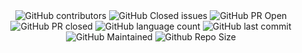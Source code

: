 <div align='center'>
  <img src="https://img.shields.io/github/contributors/TheNaiveSamosa/100-Days-ML?style=for-the-badge&color=blue" alt="GitHub contributors">
  <img src="https://img.shields.io/github/issues-closed-raw/TheNaiveSamosa/100-Days-ML?style=for-the-badge&color=brightgreen" alt="GitHub Closed issues">
  <img src="https://img.shields.io/github/issues-pr/TheNaiveSamosa/100-Days-ML?style=for-the-badge&color=aqua" alt="GitHub PR Open">
  <img src="https://img.shields.io/github/issues-pr-closed-raw/TheNaiveSamosa/100-Days-ML?style=for-the-badge&color=blue" alt="GitHub PR closed">
  <img src="https://img.shields.io/github/languages/count/TheNaiveSamosa/100-Days-ML?style=for-the-badge&color=brightgreen" alt="GitHub language count">
  <img src="https://img.shields.io/github/last-commit/TheNaiveSamosa/100-Days-ML?style=for-the-badge&color=blue" alt="GitHub last commit">
  <img src="https://img.shields.io/badge/Maintained%3F-yes-brightgreen.svg?style=for-the-badge" alt="GitHub Maintained">
  <img src="https://img.shields.io/github/repo-size/TheNaiveSamosa/100-Days-ML?style=for-the-badge&color=aqua" alt="Github Repo Size">
</div>
